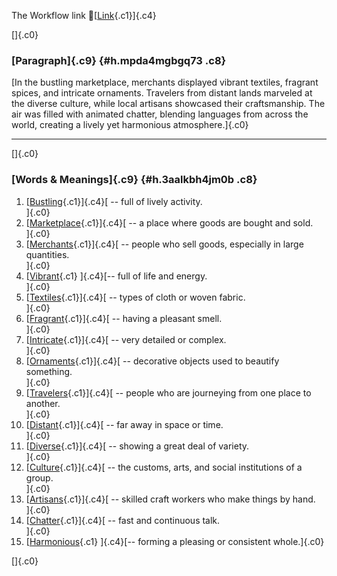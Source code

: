 The Workflow link
👏[[Link](https://www.google.com/url?q=http://www.google.com&sa=D&source=editors&ust=1756588869385745&usg=AOvVaw3ZhX6eyZdsK1bdKF3jCS-b){.c1}]{.c4}

[]{.c0}

### [Paragraph]{.c9} {#h.mpda4mgbgq73 .c8}

[In the bustling marketplace, merchants displayed vibrant textiles,
fragrant spices, and intricate ornaments. Travelers from distant lands
marveled at the diverse culture, while local artisans showcased their
craftsmanship. The air was filled with animated chatter, blending
languages from across the world, creating a lively yet harmonious
atmosphere.]{.c0}

------------------------------------------------------------------------

[]{.c0}

### [Words & Meanings]{.c9} {#h.3aalkbh4jm0b .c8}

1.  [[Bustling](https://www.google.com/url?q=http://www.google.com&sa=D&source=editors&ust=1756588869387707&usg=AOvVaw0GOeYD6EIWEkmRbWdTKR8I){.c1}]{.c4}[ --
    full of lively activity.\
    ]{.c0}
2.  [[Marketplace](https://www.google.com/url?q=http://www.google.com&sa=D&source=editors&ust=1756588869388201&usg=AOvVaw2beAYolyHk4ArD3NoJDD7k){.c1}]{.c4}[ --
    a place where goods are bought and sold.\
    ]{.c0}
3.  [[Merchants](https://www.google.com/url?q=http://www.google.com&sa=D&source=editors&ust=1756588869388578&usg=AOvVaw07y2akVymO_Yjs_S1T9AQA){.c1}]{.c4}[ --
    people who sell goods, especially in large quantities.\
    ]{.c0}
4.  [[Vibrant](https://www.google.com/url?q=http://www.google.com&sa=D&source=editors&ust=1756588869388775&usg=AOvVaw3jUIzqA_udiydIB0eOFiD7){.c1}
    ]{.c4}[-- full of life and energy.\
    ]{.c0}
5.  [[Textiles](https://www.google.com/url?q=http://www.google.com&sa=D&source=editors&ust=1756588869389022&usg=AOvVaw3lwAmb2H08yL7C-NR04JS4){.c1}]{.c4}[ --
    types of cloth or woven fabric.\
    ]{.c0}
6.  [[Fragrant](https://www.google.com/url?q=http://www.google.com&sa=D&source=editors&ust=1756588869389356&usg=AOvVaw3GfP0UiuRRC-u9tP2KvMkB){.c1}]{.c4}[ --
    having a pleasant smell.\
    ]{.c0}
7.  [[Intricate](https://www.google.com/url?q=http://www.google.com&sa=D&source=editors&ust=1756588869389698&usg=AOvVaw3h_t5Du7Qk9M4yvNZ35adn){.c1}]{.c4}[ --
    very detailed or complex.\
    ]{.c0}
8.  [[Ornaments](https://www.google.com/url?q=http://www.google.com&sa=D&source=editors&ust=1756588869390029&usg=AOvVaw1Znw7PHC8Yaa4GRyhaHWTE){.c1}]{.c4}[ --
    decorative objects used to beautify something.\
    ]{.c0}
9.  [[Travelers](https://www.google.com/url?q=http://www.google.com&sa=D&source=editors&ust=1756588869390442&usg=AOvVaw0yxT-zQt9ehvG7y1LkrUmb){.c1}]{.c4}[ --
    people who are journeying from one place to another.\
    ]{.c0}
10. [[Distant](https://www.google.com/url?q=http://www.google.com&sa=D&source=editors&ust=1756588869390823&usg=AOvVaw2qI-5FlNWQ7ZRARdCYIeoA){.c1}]{.c4}[ --
    far away in space or time.\
    ]{.c0}
11. [[Diverse](https://www.google.com/url?q=http://www.google.com&sa=D&source=editors&ust=1756588869391138&usg=AOvVaw2aUa_qP7RSimDPjeF0z2PC){.c1}]{.c4}[ --
    showing a great deal of variety.\
    ]{.c0}
12. [[Culture](https://www.google.com/url?q=http://www.google.com&sa=D&source=editors&ust=1756588869391352&usg=AOvVaw0eQh5x3IA15vzjFZAVH_tx){.c1}]{.c4}[ --
    the customs, arts, and social institutions of a group.\
    ]{.c0}
13. [[Artisans](https://www.google.com/url?q=http://www.google.com&sa=D&source=editors&ust=1756588869391493&usg=AOvVaw3Me1gT5_cf7YTeKuNhRzl4){.c1}]{.c4}[ --
    skilled craft workers who make things by hand.\
    ]{.c0}
14. [[Chatter](https://www.google.com/url?q=http://www.google.com&sa=D&source=editors&ust=1756588869391750&usg=AOvVaw3cJHpL-svYY-HqqgzFwAIx){.c1}]{.c4}[ --
    fast and continuous talk.\
    ]{.c0}
15. [[Harmonious](https://www.google.com/url?q=http://www.google.com&sa=D&source=editors&ust=1756588869391981&usg=AOvVaw2cOXH4J59gghP_f3e1dCBp){.c1}
    ]{.c4}[-- forming a pleasing or consistent whole.]{.c0}

[]{.c0}
